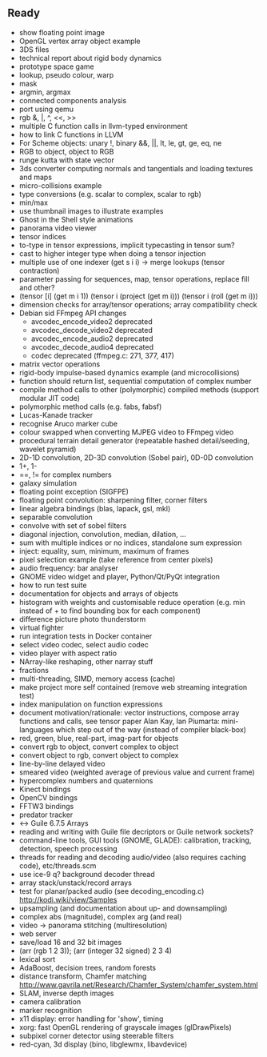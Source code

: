 ## Ready

* show floating point image
* OpenGL vertex array object example
* 3DS files
* technical report about rigid body dynamics
* prototype space game
* lookup, pseudo colour, warp
* mask
* argmin, argmax
* connected components analysis
* port using qemu
* rgb &, |, ^, <<, >>
* multiple C function calls in llvm-typed environment
* how to link C functions in LLVM
* For Scheme objects: unary !, binary &&, ||, lt, le, gt, ge, eq, ne
* RGB to object, object to RGB
* runge kutta with state vector
* 3ds converter computing normals and tangentials and loading textures and maps
* micro-collisions example
* type conversions (e.g. scalar to complex, scalar to rgb)
* min/max
* use thumbnail images to illustrate examples
* Ghost in the Shell style animations
* panorama video viewer
* tensor indices
* to-type in tensor expressions, implicit typecasting in tensor sum?
* cast to higher integer type when doing a tensor injection
* multiple use of one indexer (get s i i) -> merge lookups (tensor contraction)
* parameter passing for sequences, map, tensor operations, replace fill and other?
* (tensor [i] (get m i 1)) (tensor i (project (get m i))) (tensor i (roll (get m i)))
* dimension checks for array/tensor operations; array compatibility check
* Debian sid FFmpeg API changes
  * avcodec\_encode\_video2 deprecated
  * avcodec\_decode\_video2 deprecated
  * avcodec\_encode\_audio2 deprecated
  * avcodec\_decode\_audio4 deprecated
  * codec deprecated (ffmpeg.c: 271, 377, 417)
* matrix vector operations
* rigid-body impulse-based dynamics example (and microcollisions)
* function should return list, sequential computation of complex number
* compile method calls to other (polymorphic) compiled methods (support modular JIT code)
* polymorphic method calls (e.g. fabs, fabsf)
* Lucas-Kanade tracker
* recognise Aruco marker cube
* colour swapped when converting MJPEG video to FFmpeg video
* procedural terrain detail generator (repeatable hashed detail/seeding, wavelet pyramid)
* 2D-1D convolution, 2D-3D convolution (Sobel pair), 0D-0D convolution
* 1+, 1-
* ==, != for complex numbers
* galaxy simulation
* floating point exception (SIGFPE)
* floating point convolution: sharpening filter, corner filters
* linear algebra bindings (blas, lapack, gsl, mkl)
* separable convolution
* convolve with set of sobel filters
* diagonal injection, convolution, median, dilation, ...
* sum with multiple indices or no indices, standalone sum expression
* inject: equality, sum, minimum, maximum of frames
* pixel selection example (take reference from center pixels)
* audio frequency: bar analyser
* GNOME video widget and player, Python/Qt/PyQt integration
* how to run test suite
* documentation for objects and arrays of objects
* histogram with weights and customisable reduce operation (e.g. min instead of + to find bounding box for each component)
* difference picture photo thunderstorm
* virtual fighter
* run integration tests in Docker container
* select video codec, select audio codec
* video player with aspect ratio
* NArray-like reshaping, other narray stuff
* fractions
* multi-threading, SIMD, memory access (cache)
* make project more self contained (remove web streaming integration test)
* index manipulation on function expressions
* document motivation/rationale: vector instructions, compose array functions and calls, see tensor paper
  Alan Kay, Ian Piumarta: mini-languages which step out of the way (instead of compiler black-box)
* red, green, blue, real-part, imag-part for objects
* convert rgb to object, convert complex to object
* convert object to rgb, convert object to complex
* line-by-line delayed video
* smeared video (weighted average of previous value and current frame)
* hypercomplex numbers and quaternions
* Kinect bindings
* OpenCV bindings
* FFTW3 bindings
* predator tracker
* <-> Guile 6.7.5 Arrays
* reading and writing with Guile file decriptors or Guile network sockets?
* command-line tools, GUI tools (GNOME, GLADE): calibration, tracking, detection, speech processing
* threads for reading and decoding audio/video (also requires caching code), etc/threads.scm
* use ice-9 q? background decoder thread
* array stack/unstack/record arrays
* test for planar/packed audio (see decoding\_encoding.c)
  http://kodi.wiki/view/Samples
* upsampling (and documentation about up- and downsampling)
* complex abs (magnitude), complex arg (and real)
* video -> panorama stitching (multiresolution)
* web server
* save/load 16 and 32 bit images
* (arr (rgb 1 2 3)); (arr (integer 32 signed) 2 3 4)
* lexical sort
* AdaBoost, decision trees, random forests
* distance transform, Chamfer matching
  http://www.gavrila.net/Research/Chamfer_System/chamfer_system.html
* SLAM, inverse depth images
* camera calibration
* marker recognition
* x11 display: error handling for 'show', timing
* xorg: fast OpenGL rendering of grayscale images (glDrawPixels)
* subpixel corner detector using steerable filters
* red-cyan, 3d display (bino, libglewmx, libavdevice)
